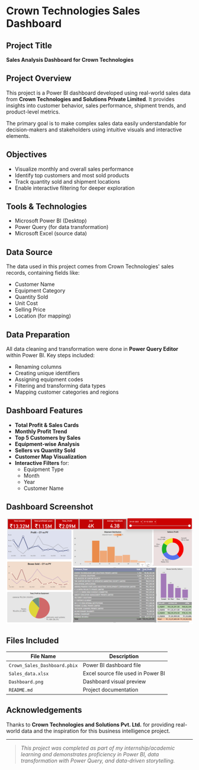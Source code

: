 # Crown Technologies Sales Dashboard

##  Project Title
**Sales Analysis Dashboard for Crown Technologies**

## Project Overview
This project is a Power BI dashboard developed using real-world sales data from **Crown Technologies and Solutions Private Limited**. It provides insights into customer behavior, sales performance, shipment trends, and product-level metrics.

The primary goal is to make complex sales data easily understandable for decision-makers and stakeholders using intuitive visuals and interactive elements.

##  Objectives
- Visualize monthly and overall sales performance
- Identify top customers and most sold products
- Track quantity sold and shipment locations
- Enable interactive filtering for deeper exploration

##  Tools & Technologies
- Microsoft Power BI (Desktop)
- Power Query (for data transformation)
- Microsoft Excel (source data)

## Data Source
The data used in this project comes from Crown Technologies' sales records, containing fields like:
- Customer Name
- Equipment Category
- Quantity Sold
- Unit Cost
- Selling Price
- Location (for mapping)

## Data Preparation
All data cleaning and transformation were done in **Power Query Editor** within Power BI. Key steps included:
- Renaming columns
- Creating unique identifiers
- Assigning equipment codes
- Filtering and transforming data types
- Mapping customer categories and regions

## Dashboard Features
- **Total Profit & Sales Cards**
- **Monthly Profit Trend**
- **Top 5 Customers by Sales**
- **Equipment-wise Analysis**
- **Sellers vs Quantity Sold**
- **Customer Map Visualization**
- **Interactive Filters** for:
  - Equipment Type
  - Month
  - Year
  - Customer Name

## Dashboard Screenshot
![Dashboard Preview](Dashboard_Screenshot.png)


## Files Included
| File Name | Description |
|-----------|-------------| 
| `Crown_Sales_Dashboard.pbix` | Power BI dashboard file |
| `Sales_data.xlsx` | Excel source file used in Power BI |
| `Dashboard.png` | Dashboard visual preview |
| `README.md` | Project documentation |



## Acknowledgements
Thanks to **Crown Technologies and Solutions Pvt. Ltd.** for providing real-world data and the inspiration for this business intelligence project.

---

>  *This project was completed as part of my internship/academic learning and demonstrates proficiency in Power BI, data transformation with Power Query, and data-driven storytelling.*

